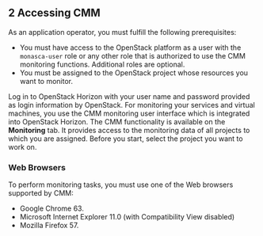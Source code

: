 ## 2 Accessing CMM

As an application operator, you must fulfill the following prerequisites:

- You must have access to the OpenStack platform as a user with the `monasca-user` role or any
  other role that is authorized to use the CMM monitoring functions. Additional roles are optional.
- You must be assigned to the OpenStack project whose resources you want to monitor.

Log in to OpenStack Horizon with your user name and password provided as login information
by OpenStack. For monitoring your services and virtual machines, you use the CMM monitoring
user interface which is integrated into OpenStack Horizon. The CMM functionality is available
on the **Monitoring** tab. It provides access to the monitoring data of all projects to which you are
assigned. Before you start, select the project you want to work on.


### Web Browsers

To perform monitoring tasks, you must use one of the Web browsers supported by CMM:

- Google Chrome 63.
- Microsoft Internet Explorer 11.0 (with Compatibility View disabled)
- Mozilla Firefox 57.
